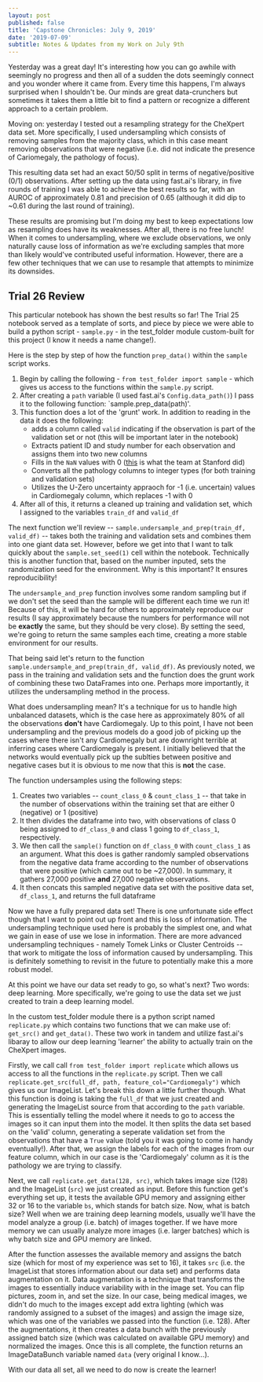```yaml
---
layout: post
published: false
title: 'Capstone Chronicles: July 9, 2019'
date: '2019-07-09'
subtitle: Notes & Updates from my Work on July 9th
---
```

Yesterday was a great day! It's interesting how you can go awhile with seemingly no progress and then all of a sudden the dots seemingly connect and you wonder where it came from. Every time this happens, I'm always surprised when I shouldn't be. Our minds are great data-crunchers but sometimes it takes them a little bit to find a pattern or recognize a different approach to a certain problem. 

Moving on: yesterday I tested out a resampling strategy for the CheXpert data set. More specifically, I used undersampling which consists of removing samples from the majority class, which in this case meant removing observations that were negative (i.e. did not indicate the presence of Cariomegaly, the pathology of focus).

This resulting data set had an exact 50/50 split in terms of negative/positive (0/1) observations. After setting up the data using fast.ai's library, in five rounds of training I was able to achieve the best results so far, with an AUROC of approximately 0.81 and precision of 0.65 (although it did dip to ~0.61 during the last round of training). 

These results are promising but I'm doing my best to keep expectations low as resampling does have its weaknesses. After all, there is no free lunch! When it comes to undersampling, where we exclude observations, we only naturally cause loss of information as we're excluding samples that more than likely would've contributed useful information. However, there are a few other techniques that we can use to resample that attempts to minimize its downsides. 

## Trial 26 Review

This particular notebook has shown the best results so far! The Trial 25 notebook served as a template of sorts, and piece by piece we were able to build a python script - `sample.py` - in the test_folder module custom-built for this project (I know it needs a name change!). 

Here is the step by step of how the function `prep_data()` within the `sample` script works.

1. Begin by calling the following - `from test_folder import sample` - which gives us access to the functions within the `sample.py` script.
2. After creating a `path` variable (I used fast.ai's `Config.data_path()`) I pass it to the following function: `sample.prep_data(path)'. 
3. This function does a lot of the 'grunt' work. In addition to reading in the data it does the following:
	- adds a column called `valid` indicating if the observation is part of the validation set or not (this will be important later in the notebook)
    - Extracts patient ID and study number for each observation and assigns them into two new columns
	- Fills in the `NaN` values with 0 ([this](https://github.com/stanfordmlgroup/chexpert-labeler/issues/9) is what the team at Stanford did)
	- Converts all the pathology columns to integer types (for both training and validation sets)
	- Utilizes the U-Zero uncertainty appraoch for -1 (i.e. uncertain) values in Cardiomegaly column, which replaces -1 with 0 
4. After all of this, it returns a cleaned up training and validation set, which I assigned to the variables `train_df` and `valid_df`

The next function we'll review -- `sample.undersample_and_prep(train_df, valid_df)` -- takes both the training and validation sets and combines them into one giant data set. However, before we get into that I want to talk quickly about the `sample.set_seed(1)` cell within the notebook. Technically this is another function that, based on the number inputed, sets the randomization seed for the environment. Why is this important? It ensures reproducibility! 

The `undersample_and_prep` function involves some random sampling but if we don't set the seed than the sample will be different each time we run it! Because of this, it will be hard for others to approximately reproduce our results (I say approximately because the numbers for performance will not be **exactly** the same, but they should be very close). By setting the seed, we're going to return the same samples each time, creating a more stable environment for our results. 

That being said let's return to the function `sample.undersample_and_prep(train_df, valid_df)`. As previously noted, we pass in the training and validation sets and the function does the grunt work of combining these two DataFrames into one. Perhaps more importantly, it utilizes the undersampling method in the process. 

What does undersampling mean? It's a technique for us to handle high unbalanced datasets, which is the case here as approximately 80% of all the observations **don't** have Cardiomegaly. Up to this point, I have not been undersampling and the previous models do a good job of picking up the cases where there isn't any Cardiomegaly but are downright terrible at inferring cases where Cardiomegaly is present. I initially believed that the networks would eventually pick up the sublties between positive and negative cases but it is obvious to me now that this is **not** the case. 

The function undersamples using the following steps:
1. Creates two variables -- `count_class_0` & `count_class_1` -- that take in the number of observations within the training set that are either 0 (negative) or 1 (positive)
2. It then divides the dataframe into two, with observations of class 0 being assigned to `df_class_0` and class 1 going to `df_class_1`, respectively. 
3. We then call the `sample()` function on `df_class_0` with `count_class_1` as an argument. What this does is gather randomly sampled observations from the negative data frame according to the number of observations that were positive (which came out to be ~27,000). In summary, it gathers 27,000 positive **and** 27,000 negative observations.
4. It then concats this sampled negative data set with the positive data set, `df_class_1`, and returns the full dataframe

Now we have a fully prepared data set! There is one unfortunate side effect though that I want to point out up front and this is loss of information. The undersampling technique used here is probably the simplest one, and what we gain in ease of use we lose in information. There are more advanced undersampling techniques - namely Tomek Links or Cluster Centroids -- that work to mitigate the loss of information caused by undersampling. This is definitely something to revisit in the future to potentially make this a more robust model. 

At this point we have our data set ready to go, so what's next? Two words: deep learning. More specifically, we're going to use the data set we just created to train a deep learning model. 

In the custom test_folder module there is a python script named `replicate.py` which contains two functions that we can make use of: `get_src()` and `get_data()`. These two work in tandem and utilize fast.ai's libaray to allow our deep learning 'learner' the ability to actually train on the CheXpert images. 

Firstly, we call call `from test_folder import replicate` which allows us access to all the functions in the `replicate.py` script. Then we call `replicate.get_src(full_df, path, feature_col="Cardiomegaly")` which gives us our ImageList. Let's break this down a little further though. What this function is doing is taking the `full_df` that we just created and generating the ImageList source from that according to the `path` variable. This is essentially telling the model where it needs to go to access the images so it can input them into the model. It then splits the data set based on the 'valid' column, generating a seperate validation set from the observations that have a `True` value (told you it was going to come in handy eventually!). After that, we assign the labels for each of the images from our feature column, which in our case is the 'Cardiomegaly' column as it is the pathology we are trying to classify. 

Next, we call `replicate.get_data(128, src)`, which takes image size (128) and the ImageList (`src`) we just created as input. Before this function get's everything set up, it tests the available GPU memory and assigning either 32 or 16 to the variable `bs`, which stands for batch size. Now, what is batch size? Well when we are training deep learning models, usually we'll have the model analyze a group (i.e. batch) of images together. If we have more memory we can usually analyze more images (i.e. larger batches) which is why batch size and GPU memory are linked. 

After the function assesses the available memory and assigns the batch size (which for most of my experience was set to 16), it takes `src` (i.e. the ImageList that stores information about our data set) and performs data augmentation on it. Data augmentation is a technique that transforms the images to essentially induce variability with in the image set. You can flip pictures, zoom in, and set the size. In our case, being medical images, we didn't do much to the images except add extra lighting (which was randomly assigned to a subset of the images) and assign the image size, which was one of the variables we passed into the function (i.e. 128). After the augmentations, it then creates a data bunch with the previously assigned batch size (which was calculated on available GPU memory) and normalized the images. Once this is all complete, the function returns an ImageDataBunch variable named `data` (very original I know...). 

With our data all set, all we need to do now is create the learner! 



